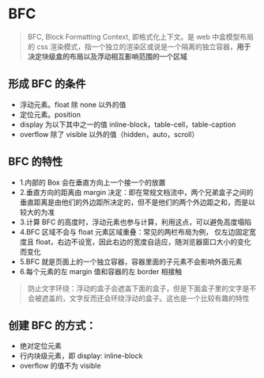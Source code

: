 # BFC

> BFC, Block Formatting Context, 即格式化上下文。是 web 中盒模型布局的 css 渲染模式，指一个独立的渲染区或说是一个隔离的独立容器，**用于决定块级盒的布局以及浮动相互影响范围的一个区域**

## 形成 BFC 的条件

- 浮动元素。float 除 none 以外的值
- 定位元素。position
- display 为以下其中之一的值 inline-block，table-cell，table-caption
- overflow 除了 visible 以外的值（hidden，auto，scroll）

## BFC 的特性

- 1.内部的 Box 会在垂直方向上一个接一个的放置
- 2.垂直方向的距离由 margin 决定：即在常规文档流中，两个兄弟盒子之间的垂直距离是由他们的外边距所决定的，但不是他们的两个外边距之和，而是以较大的为准
- 3.计算 BFC 的高度时，浮动元素也参与计算，利用这点，可以避免高度塌陷
- 4.BFC 区域不会与 float 元素区域重叠：常见的两栏布局为例， 仅左边固定宽度且 float，右边不设宽，因此右边的宽度自适应，随浏览器窗口大小的变化而变化
- 5.BFC 就是页面上的一个独立容器，容器里面的子元素不会影响外面元素
- 6.每个元素的左 margin 值和容器的左 border 相接触

> 防止文字环绕：浮动的盒子会遮盖下面的盒子，但是下面盒子里的文字是不会被遮盖的，文字反而还会环绕浮动的盒子。这也是一个比较有趣的特性

## 创建 BFC 的方式：

- 绝对定位元素
- 行内块级元素，即 display: inline-block
- overflow 的值不为 visible
